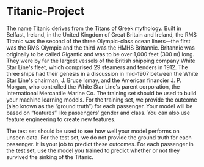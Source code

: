 # Titanic-Project
The name Titanic derives from the Titans of Greek mythology. Built in Belfast, Ireland, in the United Kingdom of Great Britain and Ireland, the RMS Titanic was the second of the three Olympic-class ocean liners—the first was the RMS Olympic and the third was the HMHS Britannic. Britannic was originally to be called Gigantic and was to be over 1,000 feet (300 m) long. They were by far the largest vessels of the British shipping company White Star Line's fleet, which comprised 29 steamers and tenders in 1912. The three ships had their genesis in a discussion in mid-1907 between the White Star Line's chairman, J. Bruce Ismay, and the American financier J. P. Morgan, who controlled the White Star Line's parent corporation, the International Mercantile Marine Co.
The training set should be used to build your machine learning models. For the training set, we provide the outcome (also known as the “ground truth”) for each passenger. Your model will be based on “features” like passengers’ gender and class. You can also use feature engineering to create new features.

The test set should be used to see how well your model performs on unseen data. For the test set, we do not provide the ground truth for each passenger. It is your job to predict these outcomes. For each passenger in the test set, use the model you trained to predict whether or not they survived the sinking of the Titanic.
